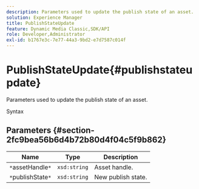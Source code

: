 ```yaml
---
description: Parameters used to update the publish state of an asset.
solution: Experience Manager
title: PublishStateUpdate
feature: Dynamic Media Classic,SDK/API
role: Developer,Administrator
exl-id: b1767e3c-7e77-44a3-9bd2-e7d7587c014f
---
```

# PublishStateUpdate{#publishstateupdate}

Parameters used to update the publish state of an asset.

 Syntax 

## Parameters {#section-2fc9bea56b6d4b72b80d4f04c5f9b862}

|  Name  | Type  | Description  |
|---|---|---|
|  `*`assetHandle`*`  | `xsd:string`  | Asset handle.  |
|  `*`publishState`*`  | `xsd:string`  | New publish state.  |
